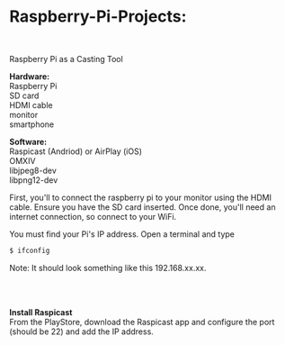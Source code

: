 # Raspberry-Pi-Projects: 
<br>

Raspberry Pi as a Casting Tool <br>

**Hardware:** <br>
Raspberry Pi <br>
SD card <br>
HDMI cable <br>
monitor <br>
smartphone <br>


**Software:** <br>
Raspicast (Andriod) or AirPlay (iOS) <br>
OMXIV <br>
libjpeg8-dev <br>
libpng12-dev <br>

First, you'll to connect the raspberry pi to your monitor using the HDMI cable. Ensure you have the SD card inserted. Once done, you'll need an internet connection, so connect to your WiFi. <br>

You must find your Pi's IP address. Open a terminal and type
```python
$ ifconfig
```

Note: It should look something like this 192.168.xx.xx. 

<br>
<br>

**Install Raspicast** <br>
From the PlayStore, download the Raspicast app and configure the port (should be 22) and add the IP address.
